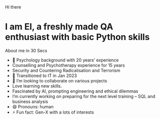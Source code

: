 Hi there


# I am  El, a freshly made QA enthusiast with basic Python skills

 About me in 30 Secs
- 🔭 Psychology background  with 20 years’ experience
- Counselling and Psychotherapy experience for 15 years
- Security and Countering Radicalisation and Terrorism
- 🌱 Transitioned to IT in Jan 2023
- 👯 I’m looking to collaborate on various projects
- Love learning new skills. 
- Fascinated by AI, prompting engineering and ethical dilemmas 
- I’m currently working on preparing for the next level training – SQL and business analysis 
- 😄 Pronouns: human
- ⚡ Fun fact: Gen-X with a lots of interests  
